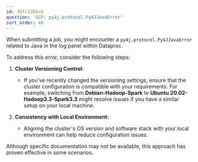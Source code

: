 ```yaml
---
id: 39fc22b5cb
question: 'GCP: py4j.protocol.Py4JJavaError'
sort_order: 48
---
```


When submitting a job, you might encounter a `py4j.protocol.Py4JJavaError` related to Java in the log panel within Dataproc. 

To address this error, consider the following steps:

1. **Cluster Versioning Control:**
   - If you've recently changed the versioning settings, ensure that the cluster configuration is compatible with your requirements. For example, switching from **Debian-Hadoop-Spark** to **Ubuntu 20.02-Hadoop3.3-Spark3.3** might resolve issues if you have a similar setup on your local machine.

2. **Consistency with Local Environment:**
   - Aligning the cluster's OS version and software stack with your local environment can help reduce configuration issues.

Although specific documentation may not be available, this approach has proven effective in some scenarios.